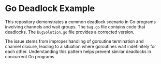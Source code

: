 # Go Deadlock Example

This repository demonstrates a common deadlock scenario in Go programs involving channels and wait groups.  The `bug.go` file contains code that deadlocks. The `bugSolution.go` file provides a corrected version.

The issue stems from improper handling of goroutine termination and channel closure, leading to a situation where goroutines wait indefinitely for each other.  Understanding this pattern helps prevent similar deadlocks in concurrent Go programs.

